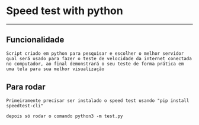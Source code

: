 # Speed test with python
_______________________________________________

## Funcionalidade

	Script criado em python para pesquisar e escolher o melhor servidor qual será usado para fazer o teste de velocidade da internet conectada no computador, ao final demonstrará o seu teste de forma prática em uma tela para sua melhor visualização

## Para rodar
	Primeiramente precisar ser instalado o speed test usando "pip install speedtest-cli"
	
	depois só rodar o comando python3 -m test.py
